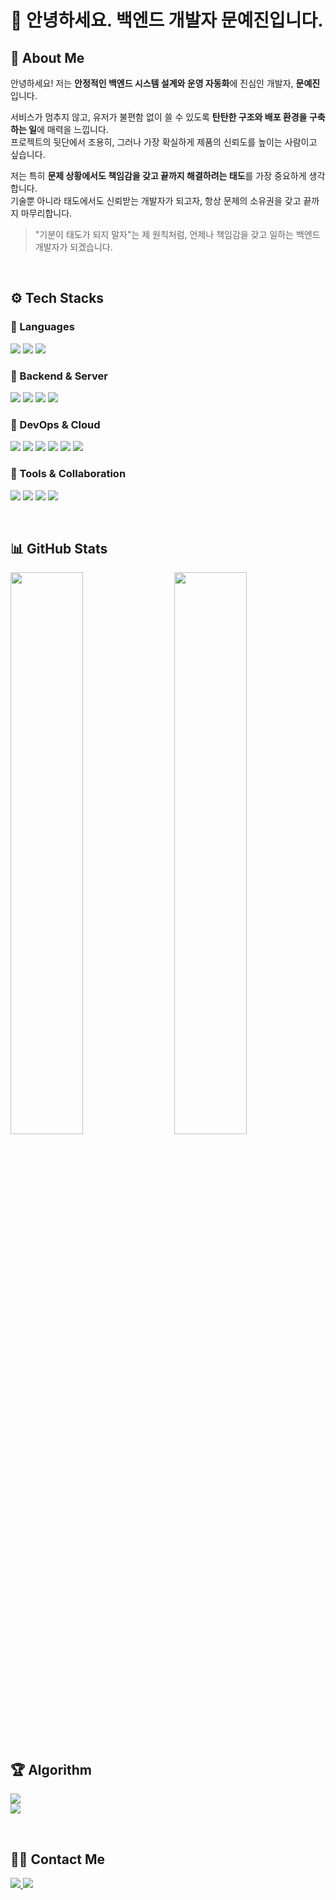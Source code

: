 # 👋 안녕하세요. 백엔드 개발자 문예진입니다.

## 🌱 About Me
안녕하세요! 저는 **안정적인 백엔드 시스템 설계와 운영 자동화**에 진심인 개발자, **문예진**입니다.

서비스가 멈추지 않고, 유저가 불편함 없이 쓸 수 있도록 **탄탄한 구조와 배포 환경을 구축하는 일**에 매력을 느낍니다.  
프로젝트의 뒷단에서 조용히, 그러나 가장 확실하게 제품의 신뢰도를 높이는 사람이고 싶습니다.

저는 특히 **문제 상황에서도 책임감을 갖고 끝까지 해결하려는 태도**를 가장 중요하게 생각합니다.  
기술뿐 아니라 태도에서도 신뢰받는 개발자가 되고자, 항상 문제의 소유권을 갖고 끝까지 마무리합니다.

> "기분이 태도가 되지 말자"는 제 원칙처럼, 언제나 책임감을 갖고 일하는 백엔드 개발자가 되겠습니다.


<br>

## ⚙️ Tech Stacks

### 🔹 Languages
<p align="left">
  <img src="https://img.shields.io/badge/Java-1E3A5F?style=for-the-badge&logo=OpenJDK&logoColor=white"/>
  <img src="https://img.shields.io/badge/JavaScript-F7DF1E?style=for-the-badge&logo=JavaScript&logoColor=black"/>
  <img src="https://img.shields.io/badge/C-00599C?style=for-the-badge&logo=C&logoColor=white"/>
</p>

### 🔹 Backend & Server
<p align="left">
  <img src="https://img.shields.io/badge/Spring_Boot-1E3A5F?style=for-the-badge&logo=SpringBoot&logoColor=white"/>
  <img src="https://img.shields.io/badge/Node.js-339933?style=for-the-badge&logo=Node.js&logoColor=white"/>
  <img src="https://img.shields.io/badge/MySQL-4479A1?style=for-the-badge&logo=MySQL&logoColor=white"/>
  <img src="https://img.shields.io/badge/JPA-59666C?style=for-the-badge&logo=Hibernate&logoColor=white"/>
</p>

### 🔹 DevOps & Cloud
<p align="left">
  <img src="https://img.shields.io/badge/Docker-2496ED?style=for-the-badge&logo=Docker&logoColor=white"/>
  <img src="https://img.shields.io/badge/GitHub_Actions-2088FF?style=for-the-badge&logo=GitHubActions&logoColor=white"/>
  <img src="https://img.shields.io/badge/Amazon_EC2-FF9900?style=for-the-badge&logo=AmazonAWS&logoColor=white"/>
  <img src="https://img.shields.io/badge/Amazon_RDS-527FFF?style=for-the-badge&logo=AmazonAWS&logoColor=white"/>
  <img src="https://img.shields.io/badge/Amazon_S3-569A31?style=for-the-badge&logo=AmazonAWS&logoColor=white"/>
  <img src="https://img.shields.io/badge/Linux-0078D6?style=for-the-badge&logo=Linux&logoColor=white"/>
</p>

### 🔹 Tools & Collaboration
<p align="left">
  <img src="https://img.shields.io/badge/IntelliJ_IDEA-000000?style=for-the-badge&logo=IntelliJIDEA&logoColor=white"/>
  <img src="https://img.shields.io/badge/Postman-FF6C37?style=for-the-badge&logo=Postman&logoColor=white"/>
  <img src="https://img.shields.io/badge/Swagger-85EA2D?style=for-the-badge&logo=Swagger&logoColor=black"/>
  <img src="https://img.shields.io/badge/Figma-F24E1E?style=for-the-badge&logo=Figma&logoColor=white"/>
</p>

<br>

## 📊 GitHub Stats
<div align="left">
  <img align="left" src="https://github-readme-stats.vercel.app/api/top-langs/?username=moonyaejin&layout=compact&hide=css,html&langs_count=6&theme=default&bg_color=ffffff&title_color=1E3A5F&text_color=333333&icon_color=1E3A5F" width="48%">
  <img align="right" src="https://github-readme-stats.vercel.app/api?username=moonyaejin&show_icons=true&theme=default&bg_color=ffffff&title_color=1E3A5F&text_color=333333&icon_color=1E3A5F" width="48%">
</div>
<br clear="left">

## 🏆 Algorithm
<p align="left">
  <img src="https://mazassumnida.wtf/api/generate_badge?boj=xaexix&theme=white"/>
  <br>
  <img src="https://mazassumnida.wtf/api/mini/generate_badge?boj=xaexix&theme=white"/>
</p>

<br>

## 🧑‍💻 Contact Me  
<p align="left">
    <a href="https://www.notion.so/xaexix/1c743eff7a4f807dbf34e5507138df79?pvs=4">
        <img src="https://img.shields.io/badge/Notion-000000?style=for-the-badge&logo=Notion&logoColor=white">
    </a>
    <a href="mailto:i0209i80@gmail.com">
        <img src="https://img.shields.io/badge/Gmail-EA4335?style=for-the-badge&logo=Gmail&logoColor=white">
    </a>
</p>
